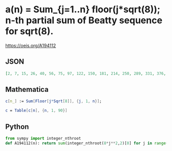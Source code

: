 # a\(n\) \= Sum\_\{j\=1\.\.n\} floor\(j\*sqrt\(8\)\); n\-th partial sum of Beatty sequence for sqrt\(8\)\.
https://oeis.org/A194112
## JSON
```JSON
[2, 7, 15, 26, 40, 56, 75, 97, 122, 150, 181, 214, 250, 289, 331, 376, 424, 474, 527, 583, 642, 704, 769, 836, 906, 979, 1055, 1134, 1216, 1300, 1387, 1477, 1570, 1666, 1764, 1865, 1969, 2076, 2186, 2299, 2414, 2532, 2653, 2777, 2904, 3034, 3166]
```
## Mathematica
```Mathematica
c[n_] := Sum[Floor[j*Sqrt[8]], {j, 1, n}];
```
```Mathematica
c = Table[c[n], {n, 1, 90}]
```
## Python
```Python
from sympy import integer_nthroot
def A194112(n): return sum(integer_nthroot(8*j**2,2)[0] for j in range(1,n+1)) # _Chai Wah Wu_, Mar 17 2021
```
